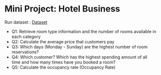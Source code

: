 # Mini Project: Hotel Business

Run dataset : [Dataset](https://replit.com/@me385/GrandParadiseHotel-Datasets)

- Q1: Retrieve room type information and the number of rooms available in each category
- Q2: Calculate the average price that customers pay
- Q3: Which days (Monday - Sunday) are the highest number of room reservations?
- Q4: Which customer? Which has the highest spending amount of all time and how many times have you booked a room?
- Q5: Calculate the occupancy rate (Occupancy Rate)
